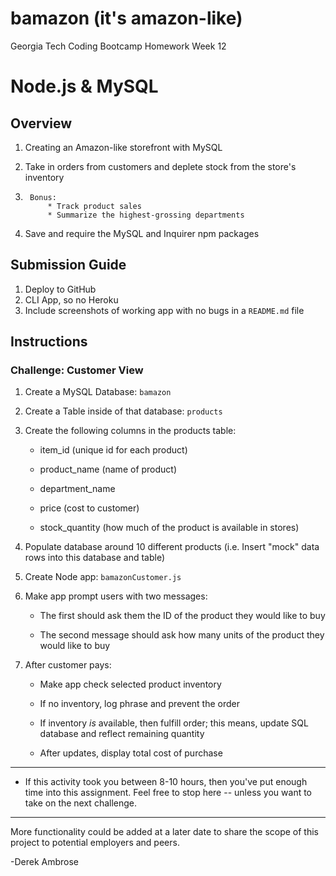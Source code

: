 # bamazon (it's amazon-like)
Georgia Tech Coding Bootcamp Homework Week 12 
# Node.js & MySQL

## Overview

1. Creating an Amazon-like storefront with MySQL

2. Take in orders from customers and deplete stock from the store's inventory 

3. 		Bonus: 
			* Track product sales
			* Summarize the highest-grossing departments

4. Save and require the MySQL and Inquirer npm packages 

## Submission Guide

1. Deploy to GitHub
2. CLI App, so no Heroku
3. Include screenshots of working app with no bugs in a `README.md` file

## Instructions

### Challenge: Customer View

1. Create a MySQL Database: `bamazon`

2. Create a Table inside of that database: `products`

3. Create the following columns in the products table:

   * item_id (unique id for each product)

   * product_name (name of product)

   * department_name

   * price (cost to customer)

   * stock_quantity (how much of the product is available in stores)

4. Populate database around 10 different products (i.e. Insert "mock" data rows into this database and table)

5. Create Node app: `bamazonCustomer.js`

6. Make app prompt users with two messages:

   * The first should ask them the ID of the product they would like to buy
   
   * The second message should ask how many units of the product they would like to buy

7. After customer pays: 

	* Make app check selected product inventory 

   * If no inventory, log phrase and prevent the order 
   
   * If inventory _is_ available, then fulfill order; this means,  update SQL database and reflect remaining quantity
   
   * After updates, display total cost of purchase

- - -

* If this activity took you between 8-10 hours, then you've put enough time into this assignment. Feel free to stop here -- unless you want to take on the next challenge.

- - -

More functionality could be added at a later date to share the scope of this project to potential employers and peers.

-Derek Ambrose